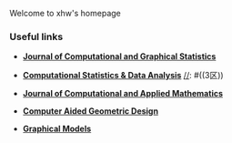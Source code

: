 Welcome to xhw's homepage

### Useful links
- **[Journal of Computational and Graphical Statistics](https://www.tandfonline.com/toc/ucgs20/current)** 

[//]: #((2区)) 

- **[Computational Statistics & Data Analysis](https://www.sciencedirect.com/journal/computational-statistics-and-data-analysis)**
[//]: #((3区)) 

- **[Journal of Computational and Applied Mathematics](https://www.sciencedirect.com/journal/journal-of-computational-and-applied-mathematics)**

- **[Computer Aided Geometric Design](https://www.sciencedirect.com/journal/computer-aided-geometric-design)**

- **[Graphical Models](https://www.sciencedirect.com/journal/graphical-models)**



